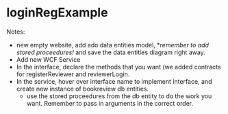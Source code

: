 # loginRegExample
Notes:
- new empty website, add ado data entities model, **remember to add stored proceedures!* and save the data entities diagram right away. 
- Add new WCF Service
- In the interface, declare the methods that you want (we added contracts for registerReviewer and reviewerLogin. 
- In the service, hover over interface name to implement interface, and create new instance of bookreview db entities. 
  - use the stored proceedures from the db entity to do the work you want. Remember to pass in arguments in the correct order. 
